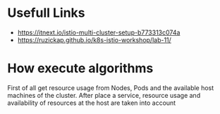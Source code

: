# Usefull Links 
- https://itnext.io/istio-multi-cluster-setup-b773313c074a
- https://ruzickap.github.io/k8s-istio-workshop/lab-11/

# How execute algorithms

First of all get resource usage from Nodes, Pods and the available host machines of the cluster.
After place a service, resource usage and availability of resources at the host are taken into account
